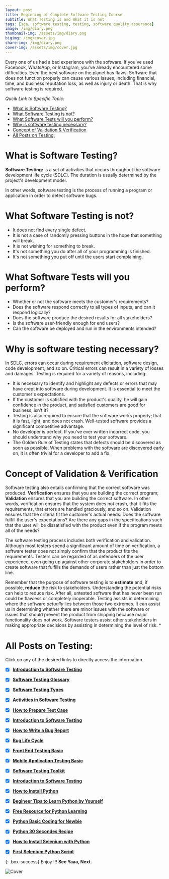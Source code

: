 ```yaml
---
layout: post
title: Beginning of Complete Software Testing Course 
subtitle: What Testing is and What it is not
tags: [sqa, software testing, testing, software quality assurance]
image: /img/diary.png
thumbnail-img: /assets/img/diary.png
bigimg: /img/cover.jpg
share-img: /img/diary.png
cover-img: /assets/img/cover.jpg
---
```


Every one of us had a bad experience with the software. If you've used Facebook, WhatsApp, or Instagram, you've already encountered some difficulties. Even the best software on the planet has flaws. Software that does not function properly can cause various issues, including financial, time, and business reputation loss, as well as injury or death. That is why software testing is required.

_Qucik Link to Specific Topic:_

- [What is Software Testing?](#what-is-software-testing)
- [What Software Testing is not?](#what-software-testing-is-not)
- [What Software Tests will you perform?](#what-software-tests-will-you-perform)
- [Why is software testing necessary?](#why-is-software-testing-necessary)
- [Concept of Validation & Verification](#concept-of-validation--verification)
- [All Posts on Testing:](#all-posts-on-testing)

# What is Software Testing?

**Software Testing:** is a set of activities that occurs throughout the software development life cycle (SDLC). The duration is usually determined by the project's development model.

In other words, software testing is the process of running a program or application in order to detect software bugs.

# What Software Testing is not?

- It does not find every single defect.
- It is not a case of randomly pressing buttons in the hope that something will break.
- It is not wishing for something to break.
- It's not something you do after all of your programming is finished.
- It's not something you put off until the users start complaining.

# What Software Tests will you perform?

- Whether or not the software meets the customer's requirements?
- Does the software respond correctly to all types of inputs, and can it respond logically?
- Does the software produce the desired results for all stakeholders?
- Is the software user-friendly enough for end users?
- Can the software be deployed and run in the environments intended?

# Why is software testing necessary?

In SDLC, errors can occur during requirement elicitation, software design, code development, and so on. Critical errors can result in a variety of losses and damages. Testing is required for a variety of reasons, including:

- It is necessary to identify and highlight any defects or errors that may have crept into software during development. It is essential to meet the customer's expectations.
- If the customer is satisfied with the product's quality, he will gain confidence in the product, and satisfied customers are good for business, isn't it?
- Testing is also required to ensure that the software works properly; that it is fast, light, and does not crash. Well-tested software provides a significant competitive advantage.
- No developer is perfect. If you've ever written incorrect code, you should understand why you need to test your software.
- The Golden Rule of Testing states that defects should be discovered as soon as possible. When problems with the software are discovered early on, it is often trivial for a developer to add a fix.


# Concept of Validation & Verification

Software testing also entails confirming that the correct software was produced. **Verification** ensures that you are building the correct program; **Validation** ensures that you are building the correct software.
In other words, verification ensures that the system does not crash, that it fits the requirements, that errors are handled graciously, and so on. Validation ensures that the criteria fit the customer's actual needs: Does the software fulfill the user's expectations? Are there any gaps in the specifications such that the user will be dissatisfied with the product even if the program meets all of the needs?

The software testing process includes both verification and validation. Although most testers spend a significant amount of time on verification, a software tester does not simply confirm that the product fits the requirements. Testers can be regarded of as defenders of the user experience, even going up against other corporate stakeholders in order to create software that fulfills the demands of users rather than just the bottom line.

Remember that the purpose of software testing is to **estimate** and, if possible, **reduce** the risk to stakeholders. Understanding the potential risks can help to reduce risk. After all, untested software that has never been run could be flawless or completely inoperable. Testing assists in determining where the software _actually_ lies between those two extremes. It can assist us in determining whether there are minor issues with the software or issues that should prevent the product from shipping because major functionality does not work. Software testers assist other stakeholders in making appropriate decisions by assisting in determining the level of risk. \*

# All Posts on Testing:  

Click on any of the desired links to directly access the information.

- [x]  [**Introduction to Software Testing**](https://rafayethossain.github.io/2018-08-05-Introduction-to-Software-Testing/)
- [x]  [**Software Testing Glossary**](https://rafayethossain.github.io/2018-08-12-Software-Testing-Terms-of-Glossary/)
- [x]  [**Software Testing Types**](https://rafayethossain.github.io/2018-08-22-Software-Testing-Types/)
- [x]  [**Activities in Software Testing**](https://rafayethossain.github.io/2018-09-01-Test-Activities-You-Must-Know/)
- [x]  [**How to Prepare Test Case**](https://rafayethossain.github.io/2018-09-11-How-Prepare-Test-Case/)
- [x]  [**Introduction to Software Testing**](https://rafayethossain.github.io/2018-08-05-Introduction-to-Software-Testing/)
- [x]  [**How to Write a Bug Report**](https://rafayethossain.github.io/2018-09-20-How-to-Write-a-Bug-Report/)
- [x]  [**Bug Life Cycle**](https://rafayethossain.github.io/2018-09-23-Life-Cycle-of-a-Bug/)
- [x]  [**Front End Testing Basic**](https://rafayethossain.github.io/2018-09-30-Basic-GUI-Testing/)
- [x]  [**Mobile Application Testing Basic**](https://rafayethossain.github.io/2018-10-05-Mobile-App-Testing-Basic/)
- [x]  [**Software Testing Toolkit**](https://rafayethossain.github.io/2018-10-10-Software-Testing-Toolkit/)
- [x]  [**Introduction to Software Testing**](https://rafayethossain.github.io/2018-08-05-Introduction-to-Software-Testing/)
- [x]  [**How to Install Python**](https://rafayethossain.github.io/2018-12-31-how-install-python-on-windows/)
- [x]  [**Begineer Tips to Learn Python by Yourself**](https://rafayethossain.github.io/2019-01-03-Beginner-Tips-for-Learning-Python/)
- [x]  [**Free Resource for Python Learning**](https://rafayethossain.github.io/2019-01-04-Python-Resource-Books-and-Recipe/)
- [x]  [**Python Basic Coding for Newbie**](https://rafayethossain.github.io/2019-01-05-Basic-Python-Coding/)
- [x]  [**Python 30 Secondes Recipe**](https://rafayethossain.github.io/2019-01-07-Python-Easy-Trick-Collected/)
- [x]  [**How to Install Selenium with Python**](https://rafayethossain.github.io/2019-01-08-How-To-Install-Selenum-Python-Webdriver/)
- [x]  [**First Selenium Python Script**](https://rafayethossain.github.io/2019-01-09-My-First-Python-Selenium-Script/)



{: .box-success}
Enjoy !!!
**See Yaaa, Next.**

![Cover](/assets/img/cover.jpg "Cover")


 
